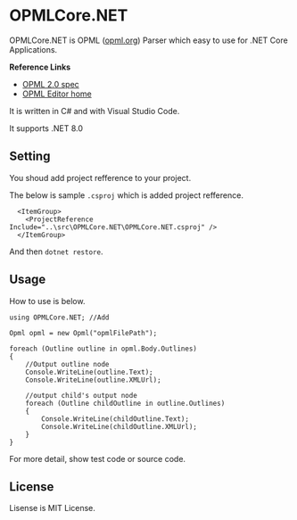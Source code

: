# OPMLCore.NET

OPMLCore.NET is OPML ([opml.org](https://opml.org/)) Parser which easy to use for .NET Core Applications.

**Reference Links**

- [OPML 2.0 spec](https://opml.org/spec2.opml)
- [OPML Editor home](https://home.opml.org/)

It is written in C# and with Visual Studio Code.

It supports .NET 8.0

## Setting

You shoud add project refference to your project.

The below is sample `.csproj` which is added project refference.

```
  <ItemGroup>
    <ProjectReference Include="..\src\OPMLCore.NET\OPMLCore.NET.csproj" />
  </ItemGroup>
```
And then `dotnet restore`.

## Usage
 How to use is below.

```
using OPMLCore.NET; //Add

Opml opml = new Opml("opmlFilePath");

foreach (Outline outline in opml.Body.Outlines) 
{
    //Output outline node
    Console.WriteLine(outline.Text);
    Console.WriteLine(outline.XMLUrl);
    
    //output child's output node
    foreach (Outline childOutline in outline.Outlines)
    {
        Console.WriteLine(childOutline.Text);
        Console.WriteLine(childOutline.XMLUrl);                    
    }
}

```

For more detail, show test code or source code.

## License
Lisense is MIT License.

